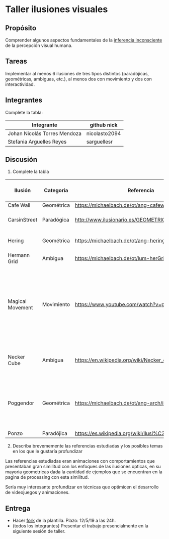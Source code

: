 # Taller ilusiones visuales

## Propósito

Comprender algunos aspectos fundamentales de la [inferencia inconsciente](https://github.com/VisualComputing/Cognitive) de la percepción visual humana.

## Tareas

Implementar al menos 6 ilusiones de tres tipos distintos (paradójicas, geométricas, ambiguas, etc.), al menos dos con movimiento y dos con interactividad.

## Integrantes

Complete la tabla:

| Integrante 		      | github nick |
|-----------------------------|-------------|
|Johan Nicolás Torres Mendoza |nicolasto2094|
|Stefania Arguelles Reyes     |sarguellesr  |

## Discusión

1. Complete la tabla

| Ilusión    | Categoria | Referencia | Tipo de interactividad (si aplica) | URL código base (si aplica) |
|------------|-----------|------------|------------------------------------|-----------------------------|
|Cafe Wall   |Geométrica |https://michaelbach.de/ot/ang-cafewall/index.html|                             |                             |
|CarsinStreet|Paradógica |http://www.ilusionario.es/GEOMETRICAS/form_tam.htm|*Click:* Se alinean los 3 vehiculos|	|
|Hering      |Geométrica |https://michaelbach.de/ot/ang-hering/index.html  |*Click* Se modifica el fondo |                             |
|Hermann Grid|Ambigua    |https://michaelbach.de/ot/lum-herGrid/index.html |                             |                             |
|Magical Movement|Movimiento|https://www.youtube.com/watch?v=puvstXc0ZNA   |*Movimiento del Mouse:*  Mover las barras negras.<br>*Teclas 1-6*: Cambiar la imagen de la ilusión.<br>*Click:* Muestra solo la imagen.|
|Necker Cube |Ambigua    |https://en.wikipedia.org/wiki/Necker_cube        |*Click* Se cambia la orientacion visual del cubo                                    |                             |
|Poggendor   |Geométrica |https://michaelbach.de/ot/ang-arch/index.html    |*Click sostenido* Permite ubicar la barra para generar el efecto de distorsión   |https://processing.org/examples/mousefunctions.html                             |
|Ponzo       |Paradójica |https://es.wikipedia.org/wiki/Ilusi%C3%B3n_de_Ponzo|                                    |                             |

2. Describa brevememente las referencias estudiadas y los posibles temas en los que le gustaría profundizar

Las referencias estudiadas eran animaciones con comportamientos que presentaban gran similitud con los enfoques de las ilusiones opticas, en su mayoria geometricas dada la cantidad de ejemplos que se encuentran en la pagina de processing con esta similitud.

Sería muy interesante profundizar en técnicas que optimicen el desarrollo de videojuegos y animaciones.

## Entrega

* Hacer [fork](https://help.github.com/articles/fork-a-repo/) de la plantilla. Plazo: 12/5/19 a las 24h.
* (todos los integrantes) Presentar el trabajo presencialmente en la siguiente sesión de taller.
